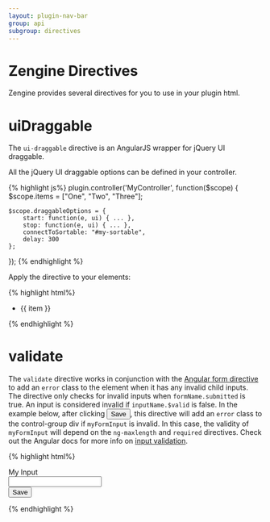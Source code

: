 ```yaml
---
layout: plugin-nav-bar
group: api
subgroup: directives
---
```


# Zengine Directives 

Zengine provides several directives for you to use in your plugin html.

# uiDraggable

The `ui-draggable` directive is an AngularJS wrapper for jQuery UI draggable.

All the jQuery UI draggable options can be defined in your controller.

{% highlight js%}
plugin.controller('MyController', function($scope) {
    $scope.items = ["One", "Two", "Three"];

    $scope.draggableOptions = {
        start: function(e, ui) { ... },
        stop: function(e, ui) { ... },
        connectToSortable: "#my-sortable",
        delay: 300
    };
});
{% endhighlight %}

Apply the directive to your elements:

{% highlight html%}
<ul ng-model="items">
    <li ng-repeat="item in items" ui-draggable="draggableOptions">{{ item }}</li>
</ul>
{% endhighlight %}

# validate 

The `validate` directive works in conjunction with the <a href="https://code.angularjs.org/{{site.angularVersion}}/docs/api/ng/directive/form">Angular form directive</a> to add an `error` class to the element when it has any invalid child inputs. The directive only checks for invalid inputs when `formName.submitted` is true. An input is considered invalid if `inputName.$valid` is false. In the example below, after clicking <input type="button"  class="btn btn-sm btn-primary" value="Save" />, this directive will add an `error` class to the control-group div if `myFormInput` is invalid. In this case, the validity of `myFormInput` will depend on the `ng-maxlength` and `required` directives. Check out the Angular docs for more info on <a href="https://code.angularjs.org/1.2.17/docs/api/ng/directive/input">input validation</a>.

{% highlight html%}
<form name="myForm">
    <div class="control-group" validate="myFormInput">
        <label class="form-label">My Input</label>
        <div class="controls">
            <input type="text" name="myFormInput" required ng-maxlength="50"/>
        </div>
    </div>
    <input type="button"  class="btn btn-small btn-primary" ng-click="myForm.submitted = true" value="Save" />
</form>
{% endhighlight %}
